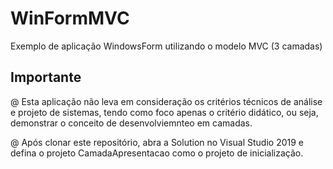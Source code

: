 # WinFormMVC
Exemplo de aplicação WindowsForm utilizando o modelo MVC (3 camadas)

## Importante
@ Esta aplicação não leva em consideração os critérios técnicos de análise e projeto de sistemas, tendo como foco apenas o critério didático, ou seja, demonstrar o conceito de desenvolviemnteo em camadas.

@ Após clonar este repositório, abra a Solution no Visual Studio 2019 e defina o projeto CamadaApresentacao como o projeto de inicialização.

